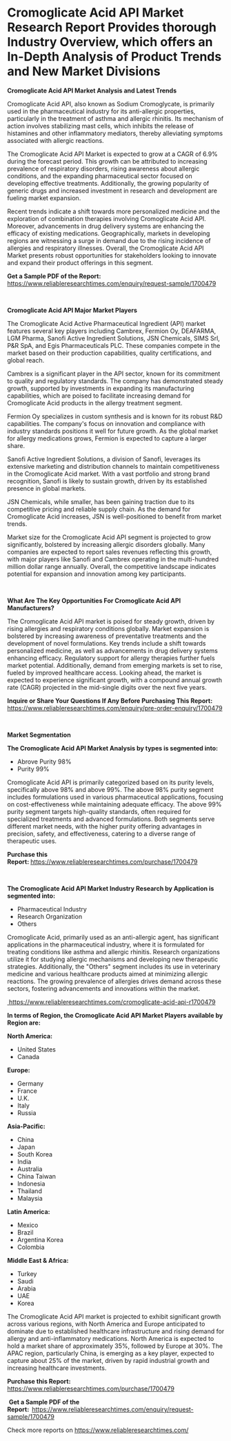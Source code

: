 <p><h1>Cromoglicate Acid API Market Research Report Provides thorough Industry Overview, which offers an In-Depth Analysis of Product Trends and New Market Divisions</h1></p><p><strong>Cromoglicate Acid API Market Analysis and Latest Trends</strong></p>
<p><p>Cromoglicate Acid API, also known as Sodium Cromoglycate, is primarily used in the pharmaceutical industry for its anti-allergic properties, particularly in the treatment of asthma and allergic rhinitis. Its mechanism of action involves stabilizing mast cells, which inhibits the release of histamines and other inflammatory mediators, thereby alleviating symptoms associated with allergic reactions.</p><p>The Cromoglicate Acid API Market is expected to grow at a CAGR of 6.9% during the forecast period. This growth can be attributed to increasing prevalence of respiratory disorders, rising awareness about allergic conditions, and the expanding pharmaceutical sector focused on developing effective treatments. Additionally, the growing popularity of generic drugs and increased investment in research and development are fueling market expansion.</p><p>Recent trends indicate a shift towards more personalized medicine and the exploration of combination therapies involving Cromoglicate Acid API. Moreover, advancements in drug delivery systems are enhancing the efficacy of existing medications. Geographically, markets in developing regions are witnessing a surge in demand due to the rising incidence of allergies and respiratory illnesses. Overall, the Cromoglicate Acid API Market presents robust opportunities for stakeholders looking to innovate and expand their product offerings in this segment.</p></p>
<p><strong>Get a Sample PDF of the Report:&nbsp;</strong> <a href="https://www.reliableresearchtimes.com/enquiry/request-sample/1700479?utm_campaign=3070&utm_medium=2&utm_source=Github&utm_content=ia&utm_term=27032025&utm_id=cromoglicate-acid-api">https://www.reliableresearchtimes.com/enquiry/request-sample/1700479</a></p>
<p>&nbsp;</p>
<p><strong>Cromoglicate Acid API Major Market Players</strong></p>
<p><p>The Cromoglicate Acid Active Pharmaceutical Ingredient (API) market features several key players including Cambrex, Fermion Oy, DEAFARMA, LGM Pharma, Sanofi Active Ingredient Solutions, JSN Chemicals, SIMS Srl, P&R SpA, and Egis Pharmaceuticals PLC. These companies compete in the market based on their production capabilities, quality certifications, and global reach.</p><p>Cambrex is a significant player in the API sector, known for its commitment to quality and regulatory standards. The company has demonstrated steady growth, supported by investments in expanding its manufacturing capabilities, which are poised to facilitate increasing demand for Cromoglicate Acid products in the allergy treatment segment.</p><p>Fermion Oy specializes in custom synthesis and is known for its robust R&D capabilities. The company's focus on innovation and compliance with industry standards positions it well for future growth. As the global market for allergy medications grows, Fermion is expected to capture a larger share.</p><p>Sanofi Active Ingredient Solutions, a division of Sanofi, leverages its extensive marketing and distribution channels to maintain competitiveness in the Cromoglicate Acid market. With a vast portfolio and strong brand recognition, Sanofi is likely to sustain growth, driven by its established presence in global markets.</p><p>JSN Chemicals, while smaller, has been gaining traction due to its competitive pricing and reliable supply chain. As the demand for Cromoglicate Acid increases, JSN is well-positioned to benefit from market trends.</p><p>Market size for the Cromoglicate Acid API segment is projected to grow significantly, bolstered by increasing allergic disorders globally. Many companies are expected to report sales revenues reflecting this growth, with major players like Sanofi and Cambrex operating in the multi-hundred million dollar range annually. Overall, the competitive landscape indicates potential for expansion and innovation among key participants.</p></p>
<p>&nbsp;</p>
<p><strong>What Are The Key Opportunities For Cromoglicate Acid API Manufacturers?</strong></p>
<p><p>The Cromoglicate Acid API market is poised for steady growth, driven by rising allergies and respiratory conditions globally. Market expansion is bolstered by increasing awareness of preventative treatments and the development of novel formulations. Key trends include a shift towards personalized medicine, as well as advancements in drug delivery systems enhancing efficacy. Regulatory support for allergy therapies further fuels market potential. Additionally, demand from emerging markets is set to rise, fueled by improved healthcare access. Looking ahead, the market is expected to experience significant growth, with a compound annual growth rate (CAGR) projected in the mid-single digits over the next five years.</p></p>
<p><strong>Inquire or Share Your Questions If Any Before Purchasing This Report:</strong> <a href="https://www.reliableresearchtimes.com/enquiry/pre-order-enquiry/1700479?utm_campaign=3070&utm_medium=2&utm_source=Github&utm_content=ia&utm_term=27032025&utm_id=cromoglicate-acid-api">https://www.reliableresearchtimes.com/enquiry/pre-order-enquiry/1700479</a></p>
<p>&nbsp;</p>
<p><strong>Market Segmentation</strong></p>
<p><strong>The Cromoglicate Acid API Market Analysis by types is segmented into:</strong></p>
<p><ul><li>Abrove Purity 98%</li><li>Purity 99%</li></ul></p>
<p><p>Cromoglicate Acid API is primarily categorized based on its purity levels, specifically above 98% and above 99%. The above 98% purity segment includes formulations used in various pharmaceutical applications, focusing on cost-effectiveness while maintaining adequate efficacy. The above 99% purity segment targets high-quality standards, often required for specialized treatments and advanced formulations. Both segments serve different market needs, with the higher purity offering advantages in precision, safety, and effectiveness, catering to a diverse range of therapeutic uses.</p></p>
<p><strong>Purchase this Report:&nbsp;</strong><a href="https://www.reliableresearchtimes.com/purchase/1700479?utm_campaign=3070&utm_medium=2&utm_source=Github&utm_content=ia&utm_term=27032025&utm_id=cromoglicate-acid-api">https://www.reliableresearchtimes.com/purchase/1700479</a></p>
<p>&nbsp;</p>
<p><strong>The Cromoglicate Acid API Market Industry Research by Application is segmented into:</strong></p>
<p><ul><li>Pharmaceutical Industry</li><li>Research Organization</li><li>Others</li></ul></p>
<p><p>Cromoglicate Acid, primarily used as an anti-allergic agent, has significant applications in the pharmaceutical industry, where it is formulated for treating conditions like asthma and allergic rhinitis. Research organizations utilize it for studying allergic mechanisms and developing new therapeutic strategies. Additionally, the "Others" segment includes its use in veterinary medicine and various healthcare products aimed at minimizing allergic reactions. The growing prevalence of allergies drives demand across these sectors, fostering advancements and innovations within the market.</p></p>
<p><a href="https://www.reliableresearchtimes.com/cromoglicate-acid-api-r1700479?utm_campaign=3070&utm_medium=2&utm_source=Github&utm_content=ia&utm_term=27032025&utm_id=cromoglicate-acid-api">&nbsp;https://www.reliableresearchtimes.com/cromoglicate-acid-api-r1700479</a></p>
<p><strong>In terms of Region, the Cromoglicate Acid API Market Players available by Region are:</strong></p>
<p>
    <p> <strong> North America: </strong>
        <ul>
            <li>United States</li>
            <li>Canada</li>
        </ul>
        </p> 
    <p> <strong> Europe: </strong>
        <ul>
            <li>Germany</li>
            <li>France</li>
            <li>U.K.</li>
            <li>Italy</li>
            <li>Russia</li>
        </ul>
        </p> 
    <p> <strong> Asia-Pacific: </strong>
        <ul>
            <li>China</li>
            <li>Japan</li>
            <li>South Korea</li>
            <li>India</li>
            <li>Australia</li>
            <li>China Taiwan</li>
            <li>Indonesia</li>
            <li>Thailand</li>
            <li>Malaysia</li>
        </ul>
        </p> 
    <p> <strong> Latin America: </strong>
        <ul>
            <li>Mexico</li>
            <li>Brazil</li>
            <li>Argentina Korea</li>
            <li>Colombia</li>
        </ul>
        </p> 
    <p> <strong> Middle East & Africa: </strong>
        <ul>
            <li>Turkey</li>
            <li>Saudi</li>
            <li>Arabia</li>
            <li>UAE</li>
            <li>Korea</li>
        </ul>
    </p>
    </p>
<p><p>The Cromoglicate Acid API market is projected to exhibit significant growth across various regions, with North America and Europe anticipated to dominate due to established healthcare infrastructure and rising demand for allergy and anti-inflammatory medications. North America is expected to hold a market share of approximately 35%, followed by Europe at 30%. The APAC region, particularly China, is emerging as a key player, expected to capture about 25% of the market, driven by rapid industrial growth and increasing healthcare investments.</p></p>
<p><strong>Purchase this Report: </strong><a href="https://www.reliableresearchtimes.com/purchase/1700479?utm_campaign=3070&utm_medium=2&utm_source=Github&utm_content=ia&utm_term=27032025&utm_id=cromoglicate-acid-api">https://www.reliableresearchtimes.com/purchase/1700479</a></p>
<p>&nbsp;<strong>Get a Sample PDF of the Report:&nbsp;&nbsp;</strong><a href="https://www.reliableresearchtimes.com/enquiry/request-sample/1700479?utm_campaign=3070&utm_medium=2&utm_source=Github&utm_content=ia&utm_term=27032025&utm_id=cromoglicate-acid-api">https://www.reliableresearchtimes.com/enquiry/request-sample/1700479</a></p>
<p><strong></strong></p>
<p>Check more reports on <a href="https://www.reliableresearchtimes.com/?utm_campaign=3070&utm_medium=2&utm_source=Github&utm_content=ia&utm_term=27032025&utm_id=cromoglicate-acid-api">https://www.reliableresearchtimes.com/</a></p>